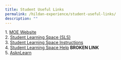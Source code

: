 ```yaml
---
title: Student Useful Links
permalink: /hildan-experience/student-useful-links/
description: ""
---
```


1. [MOE Website](https://www.moe.gov.sg/)  
2. [Student Learning Space (SLS)](https://vle.learning.moe.edu.sg/login)  
3. [Student Learning Space Instructions](/files/SLS%20Student%20Annexes%20(Instructions%20and%20FAQs).pdf)<br>
4. [Student Learning Space Help](https://static.learning.moe.edu.sg/UserGuide/login-troubleshooting.html#)  **BROKEN LINK** <br>
5. [AsknLearn](https://lms.wizlearn.com/SHSS/login.aspx)